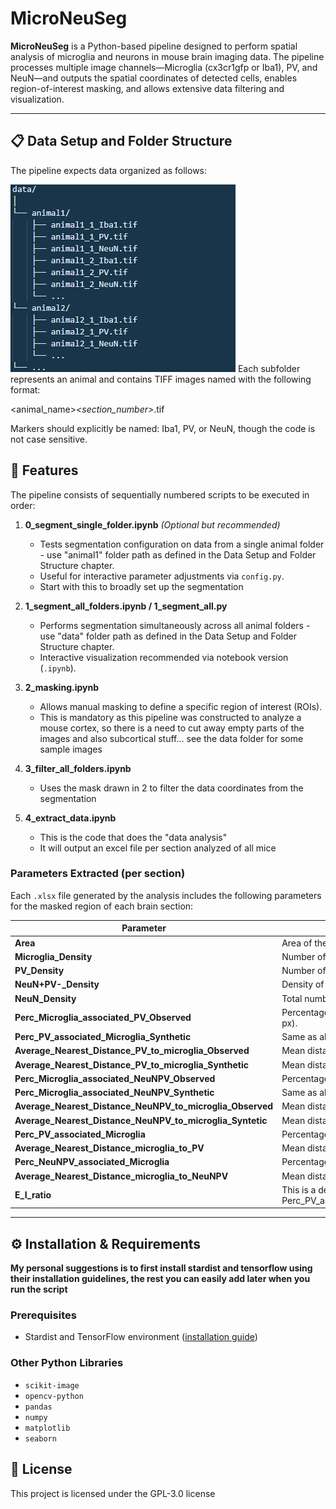 # MicroNeuSeg

**MicroNeuSeg** is a Python-based pipeline designed to perform spatial analysis of microglia and neurons in mouse brain imaging data. The pipeline processes multiple image channels—Microglia (cx3cr1gfp or Iba1), PV, and NeuN—and outputs the spatial coordinates of detected cells, enables region-of-interest masking, and allows extensive data filtering and visualization.

---

## 📋 Data Setup and Folder Structure

The pipeline expects data organized as follows:

![alt text](./image.png)
Each subfolder represents an animal and contains TIFF images named with the following format:

<animal_name>_<section_number>_<marker>.tif

Markers should explicitly be named: Iba1, PV, or NeuN, though the code is not case sensitive.

## 🚀 Features


The pipeline consists of sequentially numbered scripts to be executed in order:

1. **0_segment_single_folder.ipynb** *(Optional but recommended)*
   - Tests segmentation configuration on data from a single animal folder - use "animal1" folder path as defined in the Data Setup and Folder Structure chapter.
   - Useful for interactive parameter adjustments via `config.py`.
   - Start with this to broadly set up the segmentation

2. **1_segment_all_folders.ipynb / 1_segment_all.py**
   - Performs segmentation simultaneously across all animal folders - use "data" folder path as defined in the Data Setup and Folder Structure chapter.
   - Interactive visualization recommended via notebook version (`.ipynb`).

3. **2_masking.ipynb**
   - Allows manual masking to define a specific region of interest (ROIs).
   - This is mandatory as this pipeline was constructed to analyze a mouse cortex, so there is a need to cut away empty parts of the images and also subcortical stuff... see the data folder for some sample images

4. **3_filter_all_folders.ipynb** 
   - Uses the mask drawn in 2 to filter the data coordinates from the segmentation

5. **4_extract_data.ipynb** 
   - This is the code that does the "data analysis"
   - It will output an excel file per section analyzed of all mice
### Parameters Extracted (per section)

Each `.xlsx` file generated by the analysis includes the following parameters for the masked region of each brain section:

| Parameter | Description |
|----------|-------------|
| **Area** | Area of the manually defined region of interest (ROI) in mm². |
| **Microglia_Density** | Number of Iba1⁺ microglia per mm² within the ROI. |
| **PV_Density** | Number of PV⁺ interneurons per mm² within the ROI. |
| **NeuN+PV-_Density** | Density of NeuN⁺ PV⁻ cells. |
| **NeuN_Density** | Total number of NeuN⁺ neurons per mm². |
| **Perc_Microglia_associated_PV_Observed** | Percentage of PV⁺ cells with at least one microglia within the specified threshold distance (e.g., 15 px). |
| **Perc_PV_associated_Microglia_Synthetic** | Same as above, but using a synthetic distribution of microglia to test for spatial association. |
| **Average_Nearest_Distance_PV_to_microglia_Observed** | Mean distance (in µm) between each PV⁺ cell and its closest microglia. |
| **Average_Nearest_Distance_PV_to_microglia_Synthetic** | Mean distance (in µm) for the same analysis using synthetic microglia coordinates. |
| **Perc_Microglia_associated_NeuNPV_Observed** | Percentage of NeuN⁺PV⁻ cells with at least one microglia within threshold. |
| **Perc_Microglia_associated_NeuNPV_Synthetic** | Same as above, with synthetic microglia coordinates. |
| **Average_Nearest_Distance_NeuNPV_to_microglia_Observed** | Mean distance (in µm) between each NeuN⁺PV⁻ cell and its closest microglia. |
| **Average_Nearest_Distance_NeuNPV_to_microglia_Syntetic** | Mean distance (in µm) for the same using bootstrapped coordinates. |
| **Perc_PV_associated_Microglia** | Percentage of Iba1⁺ cells that are close (within threshold) to at least one PV⁺ cell. |
| **Average_Nearest_Distance_microglia_to_PV** | Mean distance (in µm) between Iba1⁺ cells and their closest PV⁺ cell. |
| **Perc_NeuNPV_associated_Microglia** | Percentage of Iba1⁺ cells close to at least one NeuN⁺PV⁻ cell. |
| **Average_Nearest_Distance_microglia_to_NeuNPV** | Mean distance (in µm) between Iba1⁺ cells and their closest NeuN⁺PV⁻ cell. |
| **E_I_ratio** | This is a derivative parameters which is (Perc_NeuNPV_associated_Microglia-Perc_PV_associated_Microglia)/(Perc_NeuNPV_associated_Microglia+Perc_PV_associated_Microglia) |

---

## ⚙️ Installation & Requirements
**My personal suggestions is to first install stardist and tensorflow using their installation guidelines, the rest you can easily add later when you run the script**

### Prerequisites

- Stardist and TensorFlow environment ([installation guide](https://github.com/stardist/stardist))

### Other Python Libraries

- `scikit-image`
- `opencv-python`
- `pandas`
- `numpy`
- `matplotlib`
- `seaborn`

## 📄 License
This project is licensed under the GPL-3.0 license

